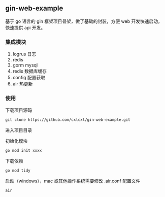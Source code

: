 ## gin-web-example

基于 go 语言的 gin 框架项目骨架，做了基础的封装，方便 web 开发快速启动，快速提供 api 开发。

### 集成模块
1. logrus 日志
2. redis
3. gorm mysql
4. redis 数据库缓存
5. config 配置获取
6. air 热更新

### 使用

下载项目源码
```perl
git clone https://github.com/cxlcxl/gin-web-example.git
```

进入项目目录


初始化模块
```perl
go mod init xxxx
```

下载依赖
```perl
go mod tidy
```

启动（windows），mac 或其他操作系统需要修改 .air.conf 配置文件
```perl
air
```